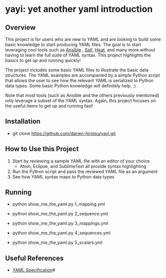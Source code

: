# yayi: yet another yaml introduction
## Overview
This project is for users who are new to YAML and are looking to build some basic knowledge to start producing YAML files. The goal is to start leveraging cool tools such as [Ansible](http://docs.ansible.com/ansible/index.html) , [Salt](https://docs.saltstack.com/en/latest/), [Heat](https://wiki.openstack.org/wiki/Heat), and many more without having to learn the full suite of YAML syntax. This project highlights the basics to get up and running quickly!

The project includes some basic YAML files to illustrate the basic data structures. The YAML examples are accompanied by a simple Python script that allows the user to see how the relevant YAML is serialized to Python data types. Some basic Python knowledge will definitely help. :)

Note that most tools (such as Ansible and the others previously mentioned) only leverage a subset of the YAML syntax. Again, this project focuses on the useful items to get up and running fast!

## Installation
* git clone https://github.com/darien-hirotsu/yayi.git

## How to Use this Project
1. Start by reviewing a sample YAML file with an editor of your choice
	* Atom, Eclipse, and SublimeText all provide syntax highlighting
2. Run the Python script and pass the reviewed YAML file as an argument
3. See how YAML syntax maps to Python data types

## Running
* python show_me_the_yaml.py 1_mapping.yml

* python show_me_the_yaml.py 2_sequence.yml

* python show_me_the_yaml.py 3_mappings.yml

* python show_me_the_yaml.py 4_sequences.yml

* python show_me_the_yaml.py 5_scalars.yml

## Useful References
* [YAML Specification](https://wiki.openstack.org/wiki/Heat)#
